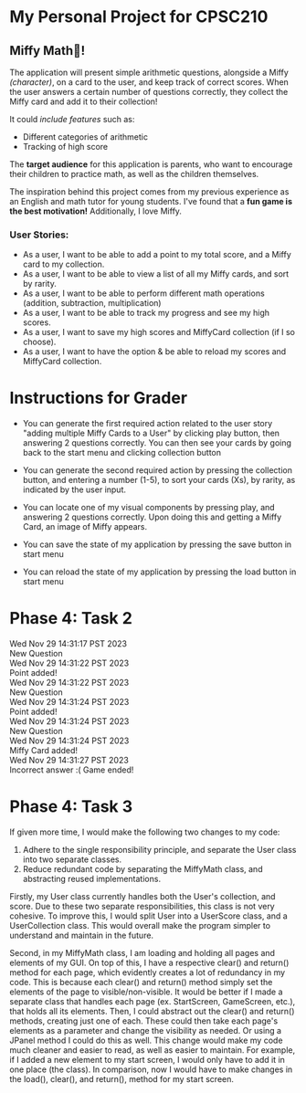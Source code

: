 # My Personal Project for CPSC210

## Miffy Math🐰!
The application will present simple arithmetic questions, 
alongside a Miffy *(character)*, on a card to the user, and 
keep track of correct scores. When the user answers a certain number of questions correctly, 
they collect the Miffy card and add it to their collection! 

It could *include features* such as:
- Different categories of arithmetic
- Tracking of high score

The **target audience** for this application is parents, who
want to encourage their children to practice math, as well as
the children themselves.

The inspiration behind this project comes from my
previous experience as an English and math tutor for
young students. I've found that a **fun game is the best
motivation!** Additionally, I love Miffy.

### User Stories:
 - As a user, I want to be able to add a point to my total score, and a Miffy card to my collection.
 - As a user, I want to be able to view a list of all my Miffy cards, and sort by rarity.
 - As a user, I want to be able to perform different math operations
   (addition, subtraction, multiplication)
 - As a user, I want to be able to track my progress and see my high scores.
 - As a user, I want to save my high scores and MiffyCard collection (if I so choose).
 - As a user, I want to have the option & be able to reload my scores and MiffyCard collection.

# Instructions for Grader

- You can generate the first required action related to the user story "adding multiple Miffy Cards to a User" 
by clicking play button, then answering 2 questions correctly. You can then see your cards by going back to the start menu
and clicking collection button

- You can generate the second required action by pressing the collection button, and entering a number
  (1-5), to sort your cards (Xs), by rarity, as indicated by the user input.

- You can locate one of my visual components by pressing play, and answering 2 questions correctly.
Upon doing this and getting a Miffy Card, an image of Miffy appears.

- You can save the state of my application by pressing the save button in start menu
- You can reload the state of my application by pressing the load button in start menu


# Phase 4: Task 2
Wed Nov 29 14:31:17 PST 2023 <br />
New Question <br />
Wed Nov 29 14:31:22 PST 2023 <br />
Point added! <br />
Wed Nov 29 14:31:22 PST 2023<br />
New Question<br />
Wed Nov 29 14:31:24 PST 2023<br />
Point added!<br />
Wed Nov 29 14:31:24 PST 2023<br />
New Question<br />
Wed Nov 29 14:31:24 PST 2023<br />
Miffy Card added!<br />
Wed Nov 29 14:31:27 PST 2023<br />
Incorrect answer :( Game ended!

# Phase 4: Task 3
If given more time, I would make the following two changes to my code: <br />
1) Adhere to the single responsibility principle, and separate the User class into two separate classes.
2) Reduce redundant code by separating the MiffyMath class, and abstracting reused implementations. <br />

Firstly, my User class currently handles both the User's collection, and score. Due to these two separate 
responsibilities, this class is not very cohesive. To improve this, I would split User into a UserScore class, 
and a UserCollection class. This would overall make the program simpler to understand and maintain in the future. <br />

Second, in my MiffyMath class, I am loading and holding all pages and elements of my GUI. On top of this, 
I have a respective clear() and return() method for each page, which evidently creates a lot of redundancy in my code. 
This is because each clear() and return() method simply set the elements of the page to visible/non-visible. It would
be better if I made a separate class that handles each page (ex. StartScreen, GameScreen, etc.), that holds all 
its elements. Then, I could abstract out the clear() and return() methods, creating just one of each. These could then
take each page's elements as a parameter and change the visibility as needed. Or using a JPanel method I could do 
this as well. This change would make my code much cleaner and easier to read, as well as easier to maintain. 
For example, if I added a new element to my start screen, I would only have to add it in one place (the class). In 
comparison, now I would have to make changes in the load(), clear(), and return(), method for my start screen.


